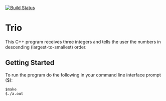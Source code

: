 [![Build Status](https://travis-ci.com/ksaetern6/Trio.svg?branch=master)](https://travis-ci.com/ksaetern6/Trio)
# Trio

This C++ program receives three integers and tells the user the numbers in descending (largest-to-smallest) order.

## Getting Started

To run the program do the following in your command line interface prompt ($):

```
$make
$./a.out
```
